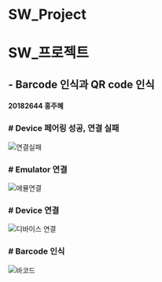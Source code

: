 # SW_Project
# SW_프로젝트

## - Barcode 인식과 QR code 인식


#### 20182644 홍주혜

### # Device 페어링 성공, 연결 실패 


![연결실패](https://user-images.githubusercontent.com/94774284/211575038-7c1a32d1-03f2-45df-842b-2a1def3cf2ce.png)


### # Emulator 연결

![애뮬연결](https://user-images.githubusercontent.com/94774284/212933528-b0fed317-9829-43ab-acfd-eff17a2a18c2.PNG)


### # Device 연결

![디바이스 연결](https://user-images.githubusercontent.com/94774284/212933554-3ef3c98e-0d70-48f7-925a-e3b0565e8b4b.PNG)


### # Barcode 인식

![바코드](https://user-images.githubusercontent.com/94774284/212933571-3b172be1-1892-4f4c-9604-6683cd0f8061.jpg)
